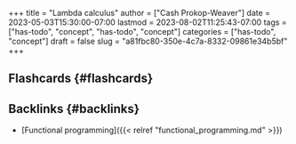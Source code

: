 +++
title = "Lambda calculus"
author = ["Cash Prokop-Weaver"]
date = 2023-05-03T15:30:00-07:00
lastmod = 2023-08-02T11:25:43-07:00
tags = ["has-todo", "concept", "has-todo", "concept"]
categories = ["has-todo", "concept"]
draft = false
slug = "a81fbc80-350e-4c7a-8332-09861e34b5bf"
+++

## Flashcards {#flashcards}


## Backlinks {#backlinks}

-   [Functional programming]({{< relref "functional_programming.md" >}})
